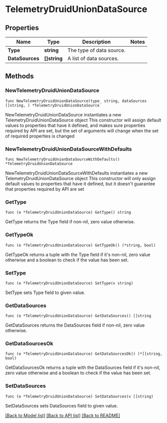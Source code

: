 # TelemetryDruidUnionDataSource

## Properties

Name | Type | Description | Notes
------------ | ------------- | ------------- | -------------
**Type** | **string** | The type of data source. | 
**DataSources** | **[]string** | A list of data sources. | 

## Methods

### NewTelemetryDruidUnionDataSource

`func NewTelemetryDruidUnionDataSource(type_ string, dataSources []string, ) *TelemetryDruidUnionDataSource`

NewTelemetryDruidUnionDataSource instantiates a new TelemetryDruidUnionDataSource object
This constructor will assign default values to properties that have it defined,
and makes sure properties required by API are set, but the set of arguments
will change when the set of required properties is changed

### NewTelemetryDruidUnionDataSourceWithDefaults

`func NewTelemetryDruidUnionDataSourceWithDefaults() *TelemetryDruidUnionDataSource`

NewTelemetryDruidUnionDataSourceWithDefaults instantiates a new TelemetryDruidUnionDataSource object
This constructor will only assign default values to properties that have it defined,
but it doesn't guarantee that properties required by API are set

### GetType

`func (o *TelemetryDruidUnionDataSource) GetType() string`

GetType returns the Type field if non-nil, zero value otherwise.

### GetTypeOk

`func (o *TelemetryDruidUnionDataSource) GetTypeOk() (*string, bool)`

GetTypeOk returns a tuple with the Type field if it's non-nil, zero value otherwise
and a boolean to check if the value has been set.

### SetType

`func (o *TelemetryDruidUnionDataSource) SetType(v string)`

SetType sets Type field to given value.


### GetDataSources

`func (o *TelemetryDruidUnionDataSource) GetDataSources() []string`

GetDataSources returns the DataSources field if non-nil, zero value otherwise.

### GetDataSourcesOk

`func (o *TelemetryDruidUnionDataSource) GetDataSourcesOk() (*[]string, bool)`

GetDataSourcesOk returns a tuple with the DataSources field if it's non-nil, zero value otherwise
and a boolean to check if the value has been set.

### SetDataSources

`func (o *TelemetryDruidUnionDataSource) SetDataSources(v []string)`

SetDataSources sets DataSources field to given value.



[[Back to Model list]](../README.md#documentation-for-models) [[Back to API list]](../README.md#documentation-for-api-endpoints) [[Back to README]](../README.md)


